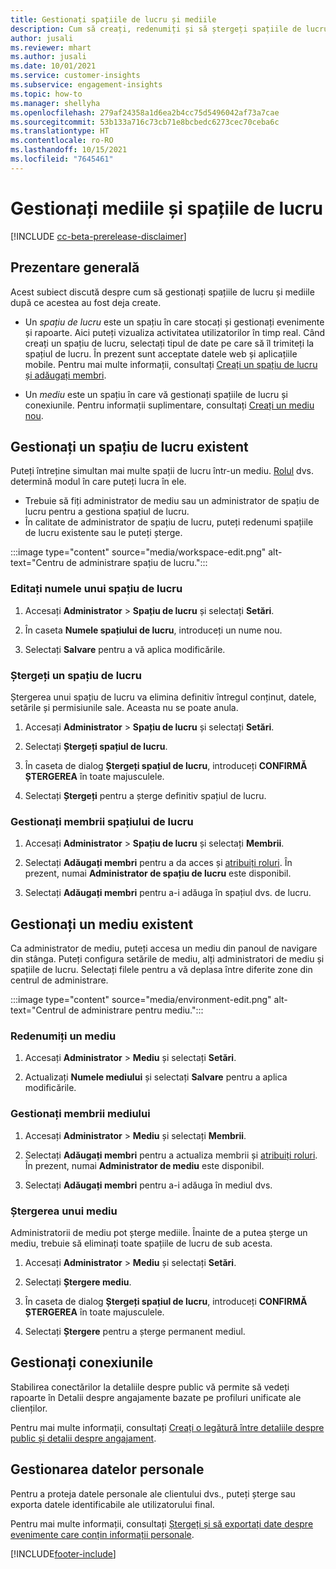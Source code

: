 ```yaml
---
title: Gestionați spațiile de lucru și mediile
description: Cum să creați, redenumiți și să ștergeți spațiile de lucru și mediile.
author: jusali
ms.reviewer: mhart
ms.author: jusali
ms.date: 10/01/2021
ms.service: customer-insights
ms.subservice: engagement-insights
ms.topic: how-to
ms.manager: shellyha
ms.openlocfilehash: 279af24358a1d6ea2b4cc75d5496042af73a7cae
ms.sourcegitcommit: 53b133a716c73cb71e8bcbedc6273cec70ceba6c
ms.translationtype: HT
ms.contentlocale: ro-RO
ms.lasthandoff: 10/15/2021
ms.locfileid: "7645461"
---
```

# <a name="manage-environments-and-workspaces"></a>Gestionați mediile și spațiile de lucru

[!INCLUDE [cc-beta-prerelease-disclaimer](includes/cc-beta-prerelease-disclaimer.md)]

## <a name="overview"></a>Prezentare generală

Acest subiect discută despre cum să gestionați spațiile de lucru și mediile după ce acestea au fost deja create. 

- Un *spațiu de lucru* este un spațiu în care stocați și gestionați evenimente și rapoarte. Aici puteți vizualiza activitatea utilizatorilor în timp real. Când creați un spațiu de lucru, selectați tipul de date pe care să îl trimiteți la spațiul de lucru. În prezent sunt acceptate datele web și aplicațiile mobile. Pentru mai multe informații, consultați [Creați un spațiu de lucru și adăugați membri](create-workspace.md).

- Un *mediu* este un spațiu în care vă gestionați spațiile de lucru și conexiunile. Pentru informații suplimentare, consultați [Creați un mediu nou](create-new-environment.md).

## <a name="manage-an-existing-workspace"></a>Gestionați un spațiu de lucru existent

Puteți întreține simultan mai multe spații de lucru într-un mediu. [Rolul](user-roles.md) dvs. determină modul în care puteți lucra în ele. 

 - Trebuie să fiți administrator de mediu sau un administrator de spațiu de lucru pentru a gestiona spațiul de lucru.
 - În calitate de administrator de spațiu de lucru, puteți redenumi spațiile de lucru existente sau le puteți șterge. 

:::image type="content" source="media/workspace-edit.png" alt-text="Centru de administrare spațiu de lucru.":::

### <a name="edit-a-workspace-name"></a>Editați numele unui spațiu de lucru

1. Accesați **Administrator** > **Spațiu de lucru** și selectați **Setări**.

1. În caseta **Numele spațiului de lucru**, introduceți un nume nou.

1. Selectați **Salvare** pentru a vă aplica modificările.

### <a name="delete-a-workspace"></a>Ștergeți un spațiu de lucru

Ștergerea unui spațiu de lucru va elimina definitiv întregul conținut, datele, setările și permisiunile sale. Aceasta nu se poate anula.

1. Accesați **Administrator** > **Spațiu de lucru** și selectați **Setări**.

1. Selectați **Ștergeți spațiul de lucru**. 

1. În caseta de dialog **Ștergeți spațiul de lucru**, introduceți **CONFIRMĂ ȘTERGEREA** în toate majusculele. 

1. Selectați **Ștergeți** pentru a șterge definitiv spațiul de lucru.

### <a name="manage-workspace-members"></a>Gestionați membrii spațiului de lucru

1. Accesați **Administrator** > **Spațiu de lucru** și selectați **Membrii**.

1. Selectați **Adăugați membri** pentru a da acces și [atribuiți roluri](user-roles.md). În prezent, numai **Administrator de spațiu de lucru** este disponibil.

1. Selectați **Adăugați membri** pentru a-i adăuga în spațiul dvs. de lucru.

## <a name="manage-an-existing-environment"></a>Gestionați un mediu existent

Ca administrator de mediu, puteți accesa un mediu din panoul de navigare din stânga. Puteți configura setările de mediu, alți administratori de mediu și spațiile de lucru. Selectați filele pentru a vă deplasa între diferite zone din centrul de administrare.

:::image type="content" source="media/environment-edit.png" alt-text="Centrul de administrare pentru mediu.":::

### <a name="rename-an-environment"></a>Redenumiți un mediu

1. Accesați **Administrator** > **Mediu** și selectați **Setări**.

1. Actualizați **Numele mediului** și selectați **Salvare** pentru a aplica modificările.

### <a name="manage-environment-members"></a>Gestionați membrii mediului

1. Accesați **Administrator** > **Mediu** și selectați **Membrii**.

1. Selectați **Adăugați membri** pentru a actualiza membrii și [atribuiți roluri](user-roles.md). În prezent, numai **Administrator de mediu** este disponibil.

1. Selectați **Adăugați membri** pentru a-i adăuga în mediul dvs.

### <a name="delete-an-environment"></a>Ștergerea unui mediu

Administratorii de mediu pot șterge mediile. Înainte de a putea șterge un mediu, trebuie să eliminați toate spațiile de lucru de sub acesta.

1. Accesați **Administrator** > **Mediu** și selectați **Setări**.

1. Selectați **Ștergere mediu**. 

1. În caseta de dialog **Ștergeți spațiul de lucru**, introduceți **CONFIRMĂ ȘTERGEREA** în toate majusculele. 

1. Selectați **Ștergere** pentru a șterge permanent mediul.

## <a name="manage-connections"></a>Gestionați conexiunile

Stabilirea conectărilor la detaliile despre public vă permite să vedeți rapoarte în Detalii despre angajamente bazate pe profiluri unificate ale clienților. 

Pentru mai multe informații, consultați [Creați o legătură între detaliile despre public și detalii despre angajament](integrate-audience-insights-engagement-insights.md).

## <a name="manage-personal-data"></a>Gestionarea datelor personale

Pentru a proteja datele personale ale clientului dvs., puteți șterge sau exporta datele identificabile ale utilizatorului final.

Pentru mai multe informații, consultați [Ștergeți și să exportați date despre evenimente care conțin informații personale](delete-export-personal-data.md).


[!INCLUDE[footer-include](../includes/footer-banner.md)]
